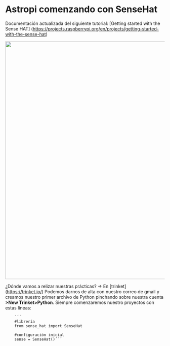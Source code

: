 # Astropi comenzando con SenseHat
Documentación actualizada del siguiente tutorial: [Getting started with the Sense HAT]
(https://projects.raspberrypi.org/en/projects/getting-started-with-the-sense-hat)

<img src="https://github.com/profesoratecno/Astropi_comenzando_con_SenseHat/blob/master/Imagenes/2019-12-24_pantalla_inicio.jpg" width="750" align="center">

¿Dónde vamos a relizar nuestras prácticas? -> En [trinket] (https://trinket.io/) Podemos darnos de alta con nuestro correo de gmail y creamos nuestro primer archivo de Python pinchando sobre nuestra cuenta **>New Trinket>Python**.
Siempre comenzaremos nuestro proyectos con estas líneas:

        ´´´
        #librería
        from sense_hat import SenseHat
        
        #configuración inicial
        sense = SenseHat()´´´
